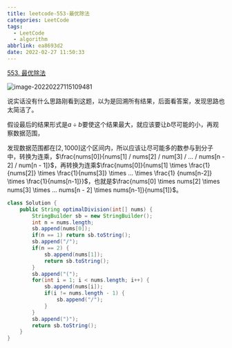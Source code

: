 ```yaml
---
title: leetcode-553-最优除法
categories: LeetCode
tags:
  - LeetCode
  - algorithm
abbrlink: ea8693d2
date: 2022-02-27 11:50:33
---
```


[553. 最优除法](https://leetcode-cn.com/problems/optimal-division/)

![image-20220227115109481](https://gitee.com/cao_ziqiang/img/raw/master/20220227115109.png)

说实话没有什么思路刚看到这题，以为是回溯所有结果，后面看答案，发现思路也太简洁了。

假设最后的结果形式是$a \div b$要使这个结果最大，就应该要让$b$尽可能的小，再观察数据范围，

发现数据范围都在$[2,1000]$这个区间内，所以应该让尽可能多的数参与到分子中，转换为连乘，$\frac{nums[0]}{nums[1] / nums[2] / num[3] / ... / nums[n - 2] / num[n - 1]}$，再转换为连乘$\frac{nums[0]}{nums[1] \times \frac{1}{nums[2]} \times \frac{1}{nums[3]} \times ... \times \frac{1} {nums[n-2]} \times \frac{1}{nums[n-1]}}$，也就是$\frac{nums[0] \times nums[2] \times nums[3] \times ... nums[n - 2] \times nums[n-1]}{nums[1]}$。

```java
class Solution {
    public String optimalDivision(int[] nums) {
        StringBuilder sb = new StringBuilder();
        int n = nums.length;
        sb.append(nums[0]);
        if(n == 1) return sb.toString(); 
        sb.append("/");
        if(n == 2) {
            sb.append(nums[1]);
            return sb.toString();
        }
        sb.append("(");
        for(int i = 1; i < nums.length; i++) {
            sb.append(nums[i]);
            if(i != nums.length - 1) {
                sb.append("/");
            }
        }
        sb.append(")");
        return sb.toString();
    }
}
```

